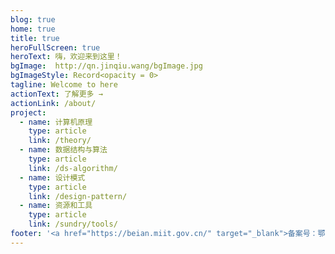 ```yaml
---
blog: true
home: true
title: true
heroFullScreen: true
heroText: 嗨，欢迎来到这里！
bgImage:  http://qn.jinqiu.wang/bgImage.jpg
bgImageStyle: Record<opacity = 0>
tagline: Welcome to here
actionText: 了解更多 →
actionLink: /about/
project:
  - name: 计算机原理
    type: article
    link: /theory/
  - name: 数据结构与算法
    type: article
    link: /ds-algorithm/
  - name: 设计模式
    type: article
    link: /design-pattern/
  - name: 资源和工具
    type: article
    link: /sundry/tools/
footer: '<a href="https://beian.miit.gov.cn/" target="_blank">备案号：鄂ICP备2021016538号</a>'
---
```

